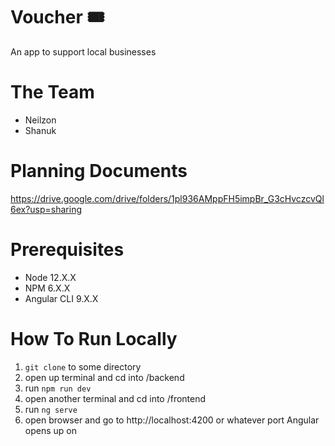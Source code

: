 # Voucher 🎟
An app to support local businesses

# The Team
* Neilzon
* Shanuk

# Planning Documents
https://drive.google.com/drive/folders/1pl936AMppFH5impBr_G3cHvczcvQl6ex?usp=sharing

# Prerequisites
* Node 12.X.X
* NPM 6.X.X
* Angular CLI 9.X.X

# How To Run Locally
1. `git clone` to some directory 
2. open up terminal and cd into /backend
3. run `npm run dev`
4. open another terminal and cd into /frontend
5. run `ng serve`
6. open browser and go to http://localhost:4200 or whatever port Angular opens up on
